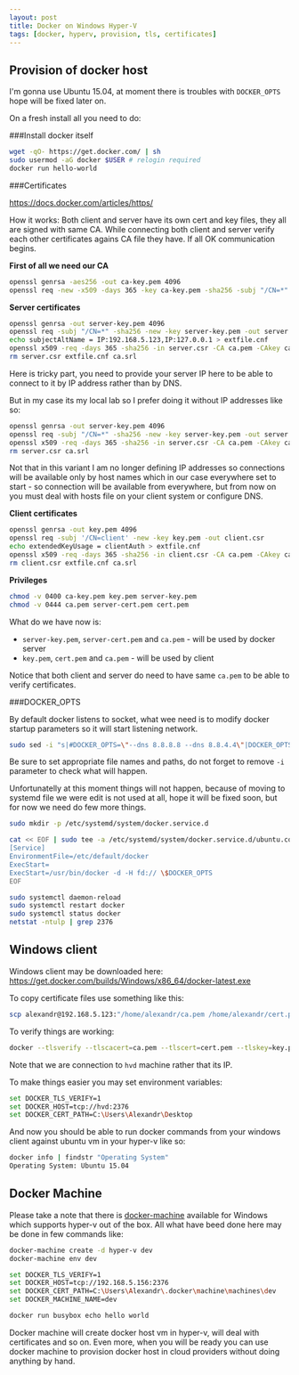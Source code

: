 ```yaml
---
layout: post
title: Docker on Windows Hyper-V
tags: [docker, hyperv, provision, tls, certificates]
---
```


<amp-youtube
    data-videoid="eQ40Tx0F8Yc"
    layout="responsive"
    width="420" height="315"></amp-youtube>

Provision of docker host
------------------------

I'm gonna use Ubuntu 15.04, at moment there is troubles with `DOCKER_OPTS` hope will be fixed later on.

On a fresh install all you need to do:

###Install docker itself

```sh
wget -qO- https://get.docker.com/ | sh
sudo usermod -aG docker $USER # relogin required
docker run hello-world
```

###Certificates

https://docs.docker.com/articles/https/

How it works: Both client and server have its own cert and key files, they all are signed with same CA. While connecting both client and server verify each other certificates agains CA file they have. If all OK communication begins.

**First of all we need our CA**

```sh
openssl genrsa -aes256 -out ca-key.pem 4096
openssl req -new -x509 -days 365 -key ca-key.pem -sha256 -subj "/CN=*" -out ca.pem
```

**Server certificates**

```sh
openssl genrsa -out server-key.pem 4096
openssl req -subj "/CN=*" -sha256 -new -key server-key.pem -out server.csr
echo subjectAltName = IP:192.168.5.123,IP:127.0.0.1 > extfile.cnf
openssl x509 -req -days 365 -sha256 -in server.csr -CA ca.pem -CAkey ca-key.pem -CAcreateserial -out server-cert.pem -extfile extfile.cnf
rm server.csr extfile.cnf ca.srl
```

Here is tricky part, you need to provide your server IP here to be able to connect to it by IP address rather than by DNS.

But in my case its my local lab so I prefer doing it without IP addresses like so:

```sh
openssl genrsa -out server-key.pem 4096
openssl req -subj "/CN=*" -sha256 -new -key server-key.pem -out server.csr
openssl x509 -req -days 365 -sha256 -in server.csr -CA ca.pem -CAkey ca-key.pem -CAcreateserial -out server-cert.pem
rm server.csr ca.srl
```

Not that in this variant I am no longer defining IP addresses so connections will be available only by host names which in our case everywhere set to start - so connection will be available from everywhere, but from now on you must deal with hosts file on your client system or configure DNS.

**Client certificates**

```sh
openssl genrsa -out key.pem 4096
openssl req -subj '/CN=client' -new -key key.pem -out client.csr
echo extendedKeyUsage = clientAuth > extfile.cnf
openssl x509 -req -days 365 -sha256 -in client.csr -CA ca.pem -CAkey ca-key.pem -CAcreateserial -out cert.pem -extfile extfile.cnf
rm client.csr extfile.cnf ca.srl
```

**Privileges**

```sh
chmod -v 0400 ca-key.pem key.pem server-key.pem
chmod -v 0444 ca.pem server-cert.pem cert.pem
```

What do we have now is:

* `server-key.pem`, `server-cert.pem` and `ca.pem` - will be used by docker server
* `key.pem`, `cert.pem` and `ca.pem` - will be used by client

Notice that both client and server do need to have same `ca.pem` to be able to verify certificates.

###DOCKER_OPTS

By default docker listens to socket, what wee need is to modify docker startup parameters so it will start listening network.

```sh
sudo sed -i "s|#DOCKER_OPTS=\"--dns 8.8.8.8 --dns 8.8.4.4\"|DOCKER_OPTS=\"--tlsverify --tlscacert=$PWD/ca.pem --tlscert=$PWD/server-cert.pem --tlskey=$PWD/server-key.pem -H=0.0.0.0:2376\"|" /etc/default/docker
```

Be sure to set appropriate file names and paths, do not forget to remove `-i` parameter to check what will happen.

Unfortunatelly at this moment things will not happen, because of moving to systemd file we were edit is not used at all, hope it will be fixed soon, but for now we need do few more things.

```sh
sudo mkdir -p /etc/systemd/system/docker.service.d

cat << EOF | sudo tee -a /etc/systemd/system/docker.service.d/ubuntu.conf
[Service]
EnvironmentFile=/etc/default/docker
ExecStart=
ExecStart=/usr/bin/docker -d -H fd:// \$DOCKER_OPTS
EOF

sudo systemctl daemon-reload
sudo systemctl restart docker
sudo systemctl status docker
netstat -ntulp | grep 2376
```

Windows client
--------------

Windows client may be downloaded here: https://get.docker.com/builds/Windows/x86_64/docker-latest.exe

To copy certificate files use something like this:

```sh
scp alexandr@192.168.5.123:"/home/alexandr/ca.pem /home/alexandr/cert.pem /home/alexandr/key.pem" .
```

To verify things are working:

```sh
docker --tlsverify --tlscacert=ca.pem --tlscert=cert.pem --tlskey=key.pem -H=hvd:2376 version
```

Note that we are connection to `hvd` machine rather that its IP.

To make things easier you may set environment variables:

```sh
set DOCKER_TLS_VERIFY=1
set DOCKER_HOST=tcp://hvd:2376
set DOCKER_CERT_PATH=C:\Users\Alexandr\Desktop
```

And now you should be able to run docker commands from your windows client against ubuntu vm in your hyper-v like so:

```sh
docker info | findstr "Operating System"
Operating System: Ubuntu 15.04
```

Docker Machine
--------------

Please take a note that there is [docker-machine](https://github.com/docker/machine/releases) available for Windows which supports hyper-v out of the box. All what have beed done here may be done in few commands like:

```sh
docker-machine create -d hyper-v dev
docker-machine env dev

set DOCKER_TLS_VERIFY=1
set DOCKER_HOST=tcp://192.168.5.156:2376
set DOCKER_CERT_PATH=C:\Users\Alexandr\.docker\machine\machines\dev
set DOCKER_MACHINE_NAME=dev

docker run busybox echo hello world
```

Docker machine will create docker host vm in hyper-v, will deal with certificates and so on. Even more, when you will be ready you can use docker machine to provision docker host in cloud providers without doing anything by hand.
